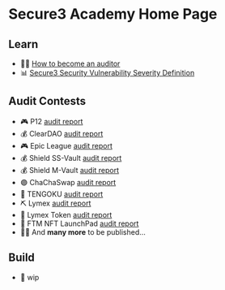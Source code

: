 # Secure3 Academy Home Page

## Learn
- :man_student: [How to become an auditor](https://github.com/Secure3Audit/Secure3Academy/blob/main/HowToBecomeAnAuditor.md)
- :bar_chart: [Secure3 Security Vulnerability Severity Definition](https://github.com/Secure3Audit/Secure3Academy/blob/main/IssueSeverityDefinition.md)

## Audit Contests
- :video_game: P12 [audit report](https://github.com/Secure3Audit/P12_Audit_Contest/tree/main/audit_report)
- :moneybag: ClearDAO [audit report](https://github.com/Secure3Audit/ClearDAO_Audit_Contest/tree/main/audit_report)
- :video_game: Epic League [audit report](https://github.com/Secure3Audit/Epic_League_Audit_Contest/tree/main/audit_report)
- :moneybag: Shield SS-Vault [audit report](https://github.com/Secure3Audit/Shield_SSVault_Audit_Contest/tree/main/audit_report)
- :moneybag: Shield M-Vault [audit report](https://github.com/Secure3Audit/Shield_MVault_Audit_Contest/tree/main/audit_report)
- :purple_circle: ChaChaSwap [audit report](https://github.com/Secure3Audit/ChaChaSwap_Audit_Contest/blob/main/audit_report/)
- :art: TENGOKU [audit report](https://github.com/Secure3Audit/TENGOKU_Audit_Contest/tree/main/audit_report)
- :pick: Lymex [audit report](https://github.com/Secure3Audit/Lymex_Audit_Contest/tree/main/audit_report)
- :dart: Lymex Token [audit report](https://github.com/Secure3Audit/Lymex_Token_Audit_Contest/tree/main/audit_report)
- :rocket: FTM NFT LaunchPad [audit report](https://github.com/Secure3Audit/FTM_NFT_Audit_Contest/tree/main/audit_report)
- :mage_man: And **many more** to be published...

## Build
- :crystal_ball: wip


